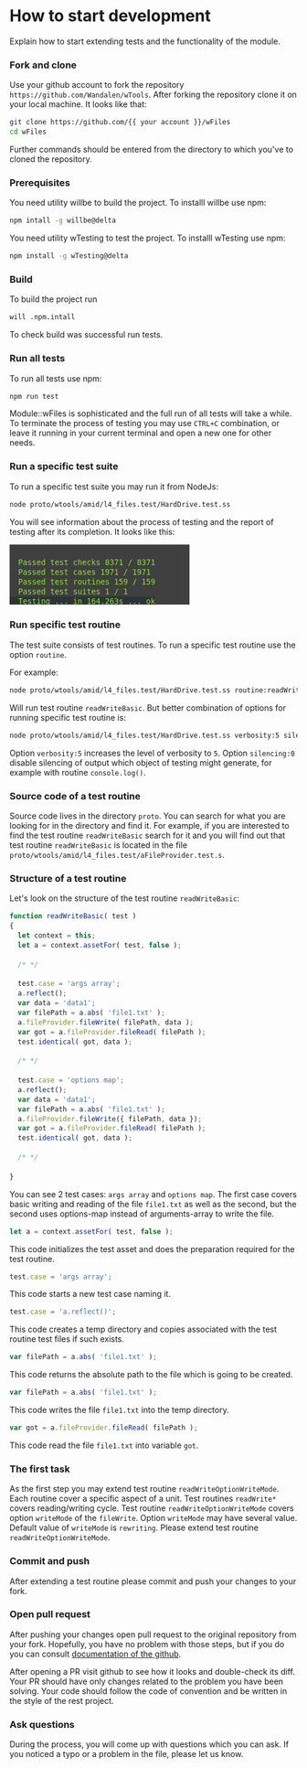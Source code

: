 # How to start development

Explain how to start extending tests and the functionality of the module.

### Fork and clone

Use your github account to fork the repository `https://github.com/Wandalen/wTools`.
After forking the repository clone it on your local machine. It looks like that:
```bash
git clone https://github.com/{{ your account }}/wFiles
cd wFiles
```

Further commands should be entered from the directory to which you've to cloned the repository.

### Prerequisites

You need utility willbe to build the project. To installl willbe use npm:
```bash
npm intall -g willbe@delta
```

You need utility wTesting to test the project. To installl wTesting use npm:
```bash
npm install -g wTesting@delta
```

### Build

To build the project run

```bash
will .npm.intall
```

To check build was successful run tests.

### Run all tests

To run all tests use npm:

```bash
npm run test
```

Module::wFiles is sophisticated and the full run of all tests will take a while. To terminate the process of testing you may use `CTRL+C` combination, or leave it running in your current terminal and open a new one for other needs.

### Run a specific test suite

To run a specific test suite you may run it from NodeJs:

```bash
node proto/wtools/amid/l4_files.test/HardDrive.test.ss
```

You will see information about the process of testing and the report of testing after its completion. It looks like this:

![Test report](../../img/TestReport.png)

### Run specific test routine

The test suite consists of test routines. To run a specific test routine use the option `routine`.

For example:

```bash
node proto/wtools/amid/l4_files.test/HardDrive.test.ss routine:readWriteBasic
```

Will run test routine `readWriteBasic`. But better combination of options for running specific test routine is:


```bash
node proto/wtools/amid/l4_files.test/HardDrive.test.ss verbosity:5 silencing:0 routine:readWriteBasic
```

Option `verbosity:5` increases the level of verbosity to `5`. Option `silencing:0` disable silencing of output which object of testing might generate, for example with routine `console.log()`.

### Source code of a test routine

Source code lives in the directory `proto`. You can search for what you are looking for in the directory and find it. For example, if you are interested to find the test routine `readWriteBasic` search for it and you will find out that test routine `readWriteBasic` is located in the file `proto/wtools/amid/l4_files.test/aFileProvider.test.s`.

### Structure of a test routine

Let's look on the structure of the test routine `readWriteBasic`:

```js
function readWriteBasic( test )
{
  let context = this;
  let a = context.assetFor( test, false );

  /* */

  test.case = 'args array';
  a.reflect();
  var data = 'data1';
  var filePath = a.abs( 'file1.txt' );
  a.fileProvider.fileWrite( filePath, data );
  var got = a.fileProvider.fileRead( filePath );
  test.identical( got, data );

  /* */

  test.case = 'options map';
  a.reflect();
  var data = 'data1';
  var filePath = a.abs( 'file1.txt' );
  a.fileProvider.fileWrite({ filePath, data });
  var got = a.fileProvider.fileRead( filePath );
  test.identical( got, data );

  /* */

}
```

You can see 2 test cases: `args array` and `options map`. The first case covers basic writing and reading of the file `file1.txt` as well as the second, but the second uses options-map instead of arguments-array to write the file.

```js
let a = context.assetFor( test, false );
```
This code initializes the test asset and does the preparation required for the test routine.

```js
test.case = 'args array';
```
This code starts a new test case naming it.

```js
test.case = 'a.reflect()';
```
This code creates a temp directory and copies associated with the test routine test files if such exists.

```js
var filePath = a.abs( 'file1.txt' );
```
This code returns the absolute path to the file which is going to be created.

```js
var filePath = a.abs( 'file1.txt' );
```
This code writes the file `file1.txt` into the temp directory.

```js
var got = a.fileProvider.fileRead( filePath );
```
This code read the file `file1.txt` into variable `got`.

### The first task

As the first step you may extend test routine `readWriteOptionWriteMode`. Each routine cover a specific aspect of a unit. Test routines `readWrite*` covers reading/writing cycle. Test routine `readWriteOptionWriteMode` covers option `writeMode` of the `fileWrite`. Option `writeMode` may have several value. Default value of `writeMode` is `rewriting`. Please extend test routine `readWriteOptionWriteMode`.

### Commit and push

After extending a test routine please commit and push your changes to your fork.

### Open pull request

After pushing your changes open pull request to the original repository from your fork. Hopefully, you have no problem with those steps, but if you do you can consult [documentation of the github](https://docs.github.com/en/github/collaborating-with-issues-and-pull-requests/creating-a-pull-request-from-a-fork).

After opening a PR visit github to see how it looks and double-check its diff. Your PR should have only changes related to the problem you have been solving. Your code should follow the code of convention and be written in the style of the rest project.

### Ask questions

During the process, you will come up with questions which you can ask. If you noticed a typo or a problem in the file, please let us know.
